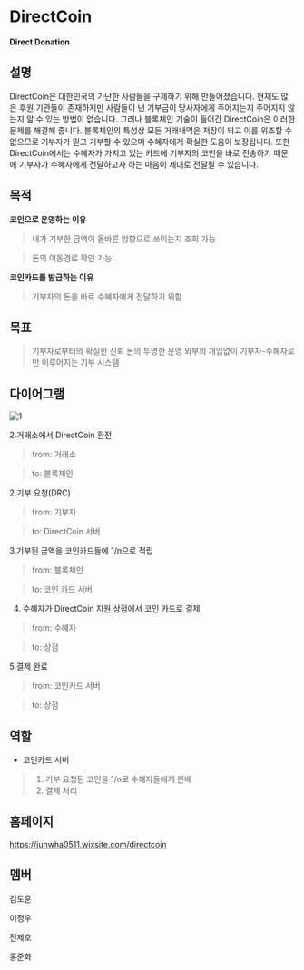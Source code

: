 # DirectCoin
**Direct Donation**

설명
----
DirectCoin은 대한민국의 가난한 사람들을 구제하기 위해 만들어졌습니다. 현재도 많은 후원 기관들이 존재하지만 사람들이 낸 기부금이 당사자에게 주어지는지  주어지지 않는지 알 수 있는 방법이 없습니다. 그러나 블록체인 기술이 들어간 DirectCoin은 이러한 문제를 해결해 줍니다. 블록체인의 특성상 모든 거래내역은 저장이 되고 이를 위조할 수 없으므로 기부자가 믿고 기부할 수 있으며 수혜자에게 확실한 도움이 보장됩니다. 또한 DirectCoin에서는 수혜자가 가지고 있는 카드에 기부자의 코인을 바로 전송하기 때문에 기부자가 수혜자에게 전달하고자 하는 마음이 제대로 전달될 수 있습니다.

목적
----
**코인으로 운영하는 이유**

>내가 기부한 금액이 올바른 방향으로 쓰이는지 조회 가능

>돈의 이동경로 확인 가능

**코인카드를 발급하는 이유**

>기부자의 돈을 바로 수혜자에게 전달하기 위함

목표
----

>기부자로부터의 확실한 신뢰 
>돈의 투명한 운영
>외부의 개입없이 기부자-수혜자로만 이루어지는 기부 시스템

다이어그램
----

![1](https://user-images.githubusercontent.com/17183234/44064865-67da925e-9fa2-11e8-827d-50aa8aed97fc.png)

2.거래소에서 DirectCoin 환전

>from: 거래소

>to: 블록체인

2.기부 요청(DRC)

>from: 기부자

>to: DirectCoin 서버


3.기부된 금액을 코인카드들에 1/n으로 적립

>from: 블록체인

>to: 코인 카드 서버

4. 수혜자가 DirectCoin 지원 상점에서 코인 카드로 결제

>from: 수혜자

>to: 상점

5.결제 완료

>from: 코인카드 서버

>to: 상점

역할
----
* 코인카드 서버
>1. 기부 요청된 코인을 1/n로 수혜자들에게 분배
>2. 결제 처리

홈페이지
----
https://junwha0511.wixsite.com/directcoin

멤버
----

김도훈

이정우

전제호

홍준화
